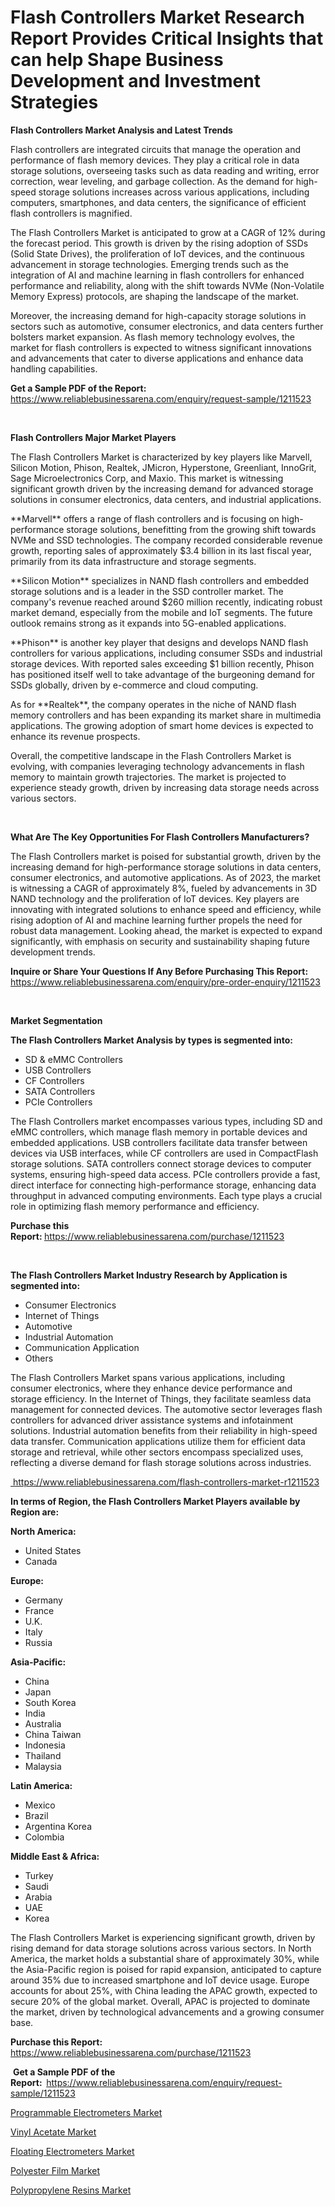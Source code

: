 <p><h1>Flash Controllers Market Research Report Provides Critical Insights that can help Shape Business Development and Investment Strategies</h1></p><p><strong>Flash Controllers Market Analysis and Latest Trends</strong></p>
<p><p>Flash controllers are integrated circuits that manage the operation and performance of flash memory devices. They play a critical role in data storage solutions, overseeing tasks such as data reading and writing, error correction, wear leveling, and garbage collection. As the demand for high-speed storage solutions increases across various applications, including computers, smartphones, and data centers, the significance of efficient flash controllers is magnified.</p><p>The Flash Controllers Market is anticipated to grow at a CAGR of 12% during the forecast period. This growth is driven by the rising adoption of SSDs (Solid State Drives), the proliferation of IoT devices, and the continuous advancement in storage technologies. Emerging trends such as the integration of AI and machine learning in flash controllers for enhanced performance and reliability, along with the shift towards NVMe (Non-Volatile Memory Express) protocols, are shaping the landscape of the market.</p><p>Moreover, the increasing demand for high-capacity storage solutions in sectors such as automotive, consumer electronics, and data centers further bolsters market expansion. As flash memory technology evolves, the market for flash controllers is expected to witness significant innovations and advancements that cater to diverse applications and enhance data handling capabilities.</p></p>
<p><strong>Get a Sample PDF of the Report:&nbsp;</strong> <a href="https://www.reliablebusinessarena.com/enquiry/request-sample/1211523?utm_campaign=1259&utm_medium=2&utm_source=Github&utm_content=ia&utm_term=05102024&utm_id=flash-controllers">https://www.reliablebusinessarena.com/enquiry/request-sample/1211523</a></p>
<p>&nbsp;</p>
<p><strong>Flash Controllers Major Market Players</strong></p>
<p><p>The Flash Controllers Market is characterized by key players like Marvell, Silicon Motion, Phison, Realtek, JMicron, Hyperstone, Greenliant, InnoGrit, Sage Microelectronics Corp, and Maxio. This market is witnessing significant growth driven by the increasing demand for advanced storage solutions in consumer electronics, data centers, and industrial applications.</p><p>**Marvell** offers a range of flash controllers and is focusing on high-performance storage solutions, benefitting from the growing shift towards NVMe and SSD technologies. The company recorded considerable revenue growth, reporting sales of approximately $3.4 billion in its last fiscal year, primarily from its data infrastructure and storage segments.</p><p>**Silicon Motion** specializes in NAND flash controllers and embedded storage solutions and is a leader in the SSD controller market. The company's revenue reached around $260 million recently, indicating robust market demand, especially from the mobile and IoT segments. The future outlook remains strong as it expands into 5G-enabled applications.</p><p>**Phison** is another key player that designs and develops NAND flash controllers for various applications, including consumer SSDs and industrial storage devices. With reported sales exceeding $1 billion recently, Phison has positioned itself well to take advantage of the burgeoning demand for SSDs globally, driven by e-commerce and cloud computing.</p><p>As for **Realtek**, the company operates in the niche of NAND flash memory controllers and has been expanding its market share in multimedia applications. The growing adoption of smart home devices is expected to enhance its revenue prospects.</p><p>Overall, the competitive landscape in the Flash Controllers Market is evolving, with companies leveraging technology advancements in flash memory to maintain growth trajectories. The market is projected to experience steady growth, driven by increasing data storage needs across various sectors.</p></p>
<p>&nbsp;</p>
<p><strong>What Are The Key Opportunities For Flash Controllers Manufacturers?</strong></p>
<p><p>The Flash Controllers market is poised for substantial growth, driven by the increasing demand for high-performance storage solutions in data centers, consumer electronics, and automotive applications. As of 2023, the market is witnessing a CAGR of approximately 8%, fueled by advancements in 3D NAND technology and the proliferation of IoT devices. Key players are innovating with integrated solutions to enhance speed and efficiency, while rising adoption of AI and machine learning further propels the need for robust data management. Looking ahead, the market is expected to expand significantly, with emphasis on security and sustainability shaping future development trends.</p></p>
<p><strong>Inquire or Share Your Questions If Any Before Purchasing This Report:</strong> <a href="https://www.reliablebusinessarena.com/enquiry/pre-order-enquiry/1211523?utm_campaign=1259&utm_medium=2&utm_source=Github&utm_content=ia&utm_term=05102024&utm_id=flash-controllers">https://www.reliablebusinessarena.com/enquiry/pre-order-enquiry/1211523</a></p>
<p>&nbsp;</p>
<p><strong>Market Segmentation</strong></p>
<p><strong>The Flash Controllers Market Analysis by types is segmented into:</strong></p>
<p><ul><li>SD & eMMC Controllers</li><li>USB Controllers</li><li>CF Controllers</li><li>SATA Controllers</li><li>PCIe Controllers</li></ul></p>
<p><p>The Flash Controllers market encompasses various types, including SD and eMMC controllers, which manage flash memory in portable devices and embedded applications. USB controllers facilitate data transfer between devices via USB interfaces, while CF controllers are used in CompactFlash storage solutions. SATA controllers connect storage devices to computer systems, ensuring high-speed data access. PCIe controllers provide a fast, direct interface for connecting high-performance storage, enhancing data throughput in advanced computing environments. Each type plays a crucial role in optimizing flash memory performance and efficiency.</p></p>
<p><strong>Purchase this Report:&nbsp;</strong><a href="https://www.reliablebusinessarena.com/purchase/1211523?utm_campaign=1259&utm_medium=2&utm_source=Github&utm_content=ia&utm_term=05102024&utm_id=flash-controllers">https://www.reliablebusinessarena.com/purchase/1211523</a></p>
<p>&nbsp;</p>
<p><strong>The Flash Controllers Market Industry Research by Application is segmented into:</strong></p>
<p><ul><li>Consumer Electronics</li><li>Internet of Things</li><li>Automotive</li><li>Industrial Automation</li><li>Communication Application</li><li>Others</li></ul></p>
<p><p>The Flash Controllers Market spans various applications, including consumer electronics, where they enhance device performance and storage efficiency. In the Internet of Things, they facilitate seamless data management for connected devices. The automotive sector leverages flash controllers for advanced driver assistance systems and infotainment solutions. Industrial automation benefits from their reliability in high-speed data transfer. Communication applications utilize them for efficient data storage and retrieval, while other sectors encompass specialized uses, reflecting a diverse demand for flash storage solutions across industries.</p></p>
<p><a href="https://www.reliablebusinessarena.com/flash-controllers-market-r1211523?utm_campaign=1259&utm_medium=2&utm_source=Github&utm_content=ia&utm_term=05102024&utm_id=flash-controllers">&nbsp;https://www.reliablebusinessarena.com/flash-controllers-market-r1211523</a></p>
<p><strong>In terms of Region, the Flash Controllers Market Players available by Region are:</strong></p>
<p>
    <p> <strong> North America: </strong>
        <ul>
            <li>United States</li>
            <li>Canada</li>
        </ul>
        </p> 
    <p> <strong> Europe: </strong>
        <ul>
            <li>Germany</li>
            <li>France</li>
            <li>U.K.</li>
            <li>Italy</li>
            <li>Russia</li>
        </ul>
        </p> 
    <p> <strong> Asia-Pacific: </strong>
        <ul>
            <li>China</li>
            <li>Japan</li>
            <li>South Korea</li>
            <li>India</li>
            <li>Australia</li>
            <li>China Taiwan</li>
            <li>Indonesia</li>
            <li>Thailand</li>
            <li>Malaysia</li>
        </ul>
        </p> 
    <p> <strong> Latin America: </strong>
        <ul>
            <li>Mexico</li>
            <li>Brazil</li>
            <li>Argentina Korea</li>
            <li>Colombia</li>
        </ul>
        </p> 
    <p> <strong> Middle East & Africa: </strong>
        <ul>
            <li>Turkey</li>
            <li>Saudi</li>
            <li>Arabia</li>
            <li>UAE</li>
            <li>Korea</li>
        </ul>
    </p>
    </p>
<p><p>The Flash Controllers Market is experiencing significant growth, driven by rising demand for data storage solutions across various sectors. In North America, the market holds a substantial share of approximately 30%, while the Asia-Pacific region is poised for rapid expansion, anticipated to capture around 35% due to increased smartphone and IoT device usage. Europe accounts for about 25%, with China leading the APAC growth, expected to secure 20% of the global market. Overall, APAC is projected to dominate the market, driven by technological advancements and a growing consumer base.</p></p>
<p><strong>Purchase this Report: </strong><a href="https://www.reliablebusinessarena.com/purchase/1211523?utm_campaign=1259&utm_medium=2&utm_source=Github&utm_content=ia&utm_term=05102024&utm_id=flash-controllers">https://www.reliablebusinessarena.com/purchase/1211523</a></p>
<p>&nbsp;<strong>Get a Sample PDF of the Report:&nbsp;&nbsp;</strong><a href="https://www.reliablebusinessarena.com/enquiry/request-sample/1211523?utm_campaign=1259&utm_medium=2&utm_source=Github&utm_content=ia&utm_term=05102024&utm_id=flash-controllers">https://www.reliablebusinessarena.com/enquiry/request-sample/1211523</a></p>
<p><strong></strong></p>
<p><p><a href="https://issuu.com/reportprime-2/docs/programmable-electrometers-market-s_51a51b44b2b792?utm_campaign=1259&utm_medium=2&utm_source=Github&utm_content=ia&utm_term=05102024&utm_id=flash-controllers">Programmable Electrometers Market</a></p><p><a href="https://www.linkedin.com/pulse/vinyl-acetate-market-size-share-analysis-growth-trends-16b6e?utm_campaign=1259&utm_medium=2&utm_source=Github&utm_content=ia&utm_term=05102024&utm_id=flash-controllers">Vinyl Acetate Market</a></p><p><a href="https://issuu.com/reportprime-2/docs/floating-electrometers-market-size-_f1b0400461207c?utm_campaign=1259&utm_medium=2&utm_source=Github&utm_content=ia&utm_term=05102024&utm_id=flash-controllers">Floating Electrometers Market</a></p><p><a href="https://www.linkedin.com/pulse/polyester-film-market-size-segmentation-trends-growth-6h4bc?utm_campaign=1259&utm_medium=2&utm_source=Github&utm_content=ia&utm_term=05102024&utm_id=flash-controllers">Polyester Film Market</a></p><p><a href="https://www.linkedin.com/pulse/polypropylene-resins-market-revolution-2024-2031-trends-wgmce?utm_campaign=1259&utm_medium=2&utm_source=Github&utm_content=ia&utm_term=05102024&utm_id=flash-controllers">Polypropylene Resins Market</a></p></p>